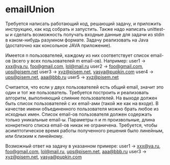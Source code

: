 # emailUnion
Требуется написать работающий код, решающий задачу, и приложить инструкцию, как код собрать и запустить.
Также надо написать unittest-ы и сделать возможность получать входные данные для задачи из stdin в каком-нибудь разумном формате.
Задачу реализовать на Java (достаточно как консольное JAVA приложение).
 
Имеется n пользователей, каждому из них соответствует список email-ов (всего у всех пользователей m email-ов).
Например:
user1 -> xxx@ya.ru, foo@gmail.com, lol@mail.ru
user2 -> foo@gmail.com, ups@pisem.net
user3 -> xyz@pisem.net, vasya@pupkin.com
user4 -> ups@pisem.net, aaa@bbb.ru
user5 -> xyz@pisem.net
 
Считается, что если у двух пользователей есть общий email, значит это один и тот же пользователь. Требуется построить
и реализовать алгоритм, выполняющий слияние пользователей. На выходе должен быть список пользователей с их email-ами (такой же как на входе).
В качестве имени объединенного пользователя можно брать любое из исходных имен. Список email-ов пользователя должен содержать только уникальные email-ы.
Параметры n и m произвольные, длина конкретного списка email-ов никак не ограничена.
Требуется, чтобы асимптотическое время работы полученного решения было линейным, или близким к линейному.
 
Возможный ответ на задачу в указанном примере:
user1 -> xxx@ya.ru, foo@gmail.com, lol@mail.ru, ups@pisem.net, aaa@bbb.ru
user3 -> xyz@pisem.net, vasya@pupkin.com